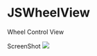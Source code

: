 # JSWheelView
Wheel Control View

ScreenShot
![](https://github.com/l2eshock/JSWheelView/blob/master/_temp/ScreenShot.png)
